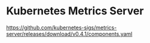 # Kubernetes Metrics Server

https://github.com/kubernetes-sigs/metrics-server/releases/download/v0.4.1/components.yaml
